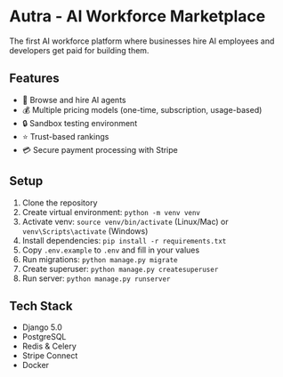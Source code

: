 # Autra - AI Workforce Marketplace

The first AI workforce platform where businesses hire AI employees and developers get paid for building them.

## Features
- 🤖 Browse and hire AI agents
- 💰 Multiple pricing models (one-time, subscription, usage-based)
- 🔒 Sandbox testing environment
- ⭐ Trust-based rankings
- 💳 Secure payment processing with Stripe

## Setup

1. Clone the repository
2. Create virtual environment: `python -m venv venv`
3. Activate venv: `source venv/bin/activate` (Linux/Mac) or `venv\Scripts\activate` (Windows)
4. Install dependencies: `pip install -r requirements.txt`
5. Copy `.env.example` to `.env` and fill in your values
6. Run migrations: `python manage.py migrate`
7. Create superuser: `python manage.py createsuperuser`
8. Run server: `python manage.py runserver`

## Tech Stack
- Django 5.0
- PostgreSQL
- Redis & Celery
- Stripe Connect
- Docker
